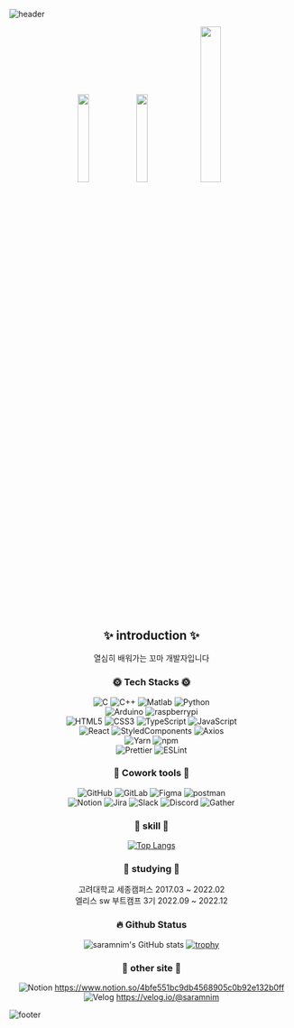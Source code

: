 <!-- ### Hi there 👋


**saramnim/saramnim** is a ✨ _special_ ✨ repository because its `README.md` (this file) appears on your GitHub profile.

Here are some ideas to get you started:

- 🔭 I’m currently working on ...
- 🌱 I’m currently learning ...
- 👯 I’m looking to collaborate on ...
- 🤔 I’m looking for help with ...
- 💬 Ask me about ...
- 📫 How to reach me: ...
- 😄 Pronouns: ...
- ⚡ Fun fact: ...
-->

![header](https://capsule-render.vercel.app/api?type=waving&color=auto&height=300&section=header&text=saramnim&fontSize=90)
<div align="center">
 
<img width="20%" src="https://user-images.githubusercontent.com/112938316/210778718-fee5d323-64e0-40d2-bf9c-fef8106193d6.jpg"/>
 <img width="20%" src="https://user-images.githubusercontent.com/112938316/210779097-9af80129-bc5e-4d4d-949f-85f0d70b9789.jpg"/>
  <img width="26.6%" src="https://user-images.githubusercontent.com/112938316/210779938-4ca79120-78e7-49d9-8d21-91d5b190e5a1.jpg"/>
 
## ✨ introduction ✨

열심히 배워가는 꼬마 개발자입니다<br>

### 🌞 Tech Stacks 🌞
![C](https://img.shields.io/badge/C-A8B9CC?style=flat&logo=C&logoColor=white)
![C++](https://img.shields.io/badge/C++-00599C?style=flat&logo=C++&logoColor=white)
![Matlab](https://img.shields.io/badge/Matlab-444444?style=flat&logo=matlab&logoColor=white)
![Python](https://img.shields.io/badge/Python-3776AB?style=flat&logo=python&logoColor=white)<br>
 ![Arduino](https://img.shields.io/badge/Arduino-00979D?style=flat&logo=arduino&logoColor=white)
 ![raspberrypi](https://img.shields.io/badge/Raspberrypi-A22846?style=flat&logo=Raspberrypi&logoColor=white)<br>
![HTML5](https://img.shields.io/badge/HTML5-E34F26?style=flat&logo=html5&logoColor=white)
![CSS3](https://img.shields.io/badge/CSS3-1572B6?style=flat&logo=css3&logoColor=white)
![TypeScript](https://img.shields.io/badge/TypeScript-3178C6?style=flat&logo=typescript&logoColor=white)
![JavaScript](https://img.shields.io/badge/JavaScript-F7DF1E?style=flat&logo=javascript&logoColor=white)<br>
![React](https://img.shields.io/badge/React-61DAFB?style=flat&logo=react&logoColor=white)
![StyledComponents](https://img.shields.io/badge/StyledComponents-DB7093?style=flat&logo=styled-components&logoColor=white)
![Axios](https://img.shields.io/badge/Axios-5A29E4?style=flat&logo=axios&logoColor=white)<br>
![Yarn](https://img.shields.io/badge/Yarn-2C8EBB?style=flat&logo=yarn&logoColor=white)
![npm](https://img.shields.io/badge/npm-CB3837?style=flat&logo=npm&logoColor=white)<br>
![Prettier](https://img.shields.io/badge/Prettier-F7B93E?style=flat&logo=prettier&logoColor=white)
![ESLint](https://img.shields.io/badge/ESLint-4B32C3?style=flat&logo=eslint&logoColor=white)<br>

### 🌙 Cowork tools 🌙
![GitHub](https://img.shields.io/badge/GitHub-181717?style=flat&logo=github&logoColor=white)
![GitLab](https://img.shields.io/badge/GitLab-FC6D26?style=flat&logo=gitlab&logoColor=white)
![Figma](https://img.shields.io/badge/Figma-F24E1E?style=flat&logo=figma&logoColor=white)
![postman](https://img.shields.io/badge/postman-FF6C37?style=flat&logo=postman&logoColor=white)<br>
![Notion](https://img.shields.io/badge/Notion-000000?style=flat&logo=notion&logoColor=white)
![Jira](https://img.shields.io/badge/Jira-0052CC?style=flat&logo=jira&logoColor=white)
![Slack](https://img.shields.io/badge/Slack-4A154B?style=flat&logo=slack&logoColor=white)
![Discord](https://img.shields.io/badge/Discord-5865F2?style=flat&logo=discord&logoColor=white)
![Gather](https://img.shields.io/badge/Gather-444444?style=flat&logo=Gather&logoColor=white)
<br>
### 🎁 skill 🎁
<!--[![Top Langs](https://github-readme-stats.vercel.app/api/top-langs/?username=saramnim&langs_count=8)](https://github.com/saramnim/github-readme-stats)-->
[![Top Langs](https://github-readme-stats.vercel.app/api/top-langs/?username=saramnim&layout=compact)](https://github.com/saramnim/github-readme-stats)
<br>
### 🌱 studying 🌱

고려대학교 세종캠퍼스 2017.03 ~ 2022.02<br>
엘리스 sw 부트캠프 3기 2022.09 ~ 2022.12<br>
<!--
### 💪 Problem Solving 💪
[![Solved.ac Profile](http://mazassumnida.wtf/api/generate_badge?boj=kimhj239)](https://solved.ac/kimhj239)<br/>
-->
### 🔥 Github Status
![saramnim's GitHub stats](https://github-readme-stats.vercel.app/api?username=saramnim&show_icons=true&theme=dracula)
[![trophy](https://github-profile-trophy.vercel.app/?username=saramnim)](https://github.com/ryo-ma/github-profile-trophy)
<br>
### 🌌 other site 🌌
![Notion](https://img.shields.io/badge/notion-444444?style=flat&logo=notion)
 https://www.notion.so/4bfe551bc9db4568905c0b92e132b0ff<br>
![Velog](https://img.shields.io/badge/velog-444444?style=flat&logo=velog)
 https://velog.io/@saramnim
 
</div>

![footer](https://capsule-render.vercel.app/api?type=waving&color=auto&height=300&section=footer&fontSize=90)
